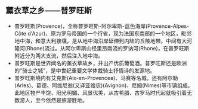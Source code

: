 ## 薰衣草之乡——普罗旺斯
- 普罗旺斯(Provence)，全称普罗旺斯-阿尔卑斯-蓝色海岸(Provence-Alpes-Côte d'Azur)，原为罗马帝国的一个行省，现为法国东南部的一个地区，毗邻地中海，和意大利接壤，是从地中海沿岸延伸到内陆的丘陵地带。中间有大河隆河(Rhone)流过。从阿尔卑斯山经里昂南流的罗讷河(Rhone)，在普罗旺斯附近分为两大支流，然后注入地中海。
- 普罗旺斯是世界闻名的薰衣草故乡，并出产优质葡萄酒。普罗旺斯还是欧洲的"骑士之城"，是中世纪重要文学体裁骑士抒情诗的发源地。
- 普罗旺斯境内有艾克斯(Aix-en-Provencea)、马赛等名城，还有阿尔勒(Arles)、葛德、阿维尼翁(又译亚维农)(Avignon)、尼姆(Nimes)等市镇组成。此地区物产丰饶、阳光明媚、风景优美，从古希腊、古罗马时代起就吸引着无数游人，至今依然是旅游胜地。
